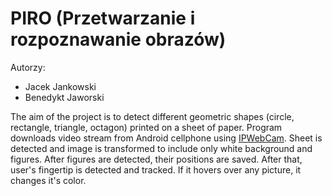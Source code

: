 PIRO 
(Przetwarzanie i rozpoznawanie obrazów)
=========

Autorzy:
* Jacek Jankowski
* Benedykt Jaworski

The aim of the project is to detect different geometric shapes (circle, rectangle, triangle, octagon) printed on a sheet of paper. Program downloads video stream from Android cellphone using [IPWebCam](https://play.google.com/store/apps/details?id=com.pas.webcam). Sheet is detected and image is transformed to include only white background and figures. After figures are detected, their positions are saved. After that, user's fingertip is detected and tracked. If it hovers over any picture, it changes it's color.
